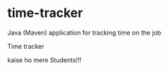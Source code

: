 # time-tracker
Java (Maven) application for tracking time on the job

Time tracker

kaise ho mere Students!!!
